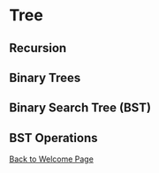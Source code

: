 # Tree

## Recursion

## Binary Trees

## Binary Search Tree (BST)

## BST Operations

[Back to Welcome Page](https://github.com/Kyle5150/cse212-final-project/blob/main/0-welcome.md)

